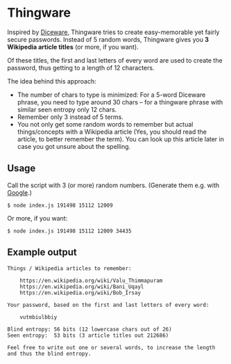 # Thingware

Inspired by [Diceware](https://en.wikipedia.org/wiki/Diceware), Thingware tries to create easy-memorable yet fairly secure passwords. Instead of 5 random words, Thingware gives you **3 Wikipedia article titles** (or more, if you want).

Of these titles, the first and last letters of every word are used to create the password, thus getting to a length of 12 characters.

The idea behind this approach:

- The number of chars to type is minimized: For a 5-word Diceware phrase, you need to type around 30 chars – for a thingware phrase with similar seen entropy only 12 chars.
- Remember only 3 instead of 5 terms.
- You not only get some random words to remember but actual things/concepts with a Wikipedia article (Yes, you should read the article, to better remember the term). You can look up this article later in case you got unsure about the spelling.

## Usage

Call the script with 3 (or more) random numbers. (Generate them e.g. with [Google](https://www.google.com/search?q=random%20number%20between%200%20and%20212686).)

    $ node index.js 191498 15112 12009

Or more, if you want:

    $ node index.js 191498 15112 12009 34435

## Example output

    Things / Wikipedia articles to remember:
    
    	https://en.wikipedia.org/wiki/Valu_Thimmapuram
    	https://en.wikipedia.org/wiki/Bani_Uqayl
    	https://en.wikipedia.org/wiki/Bob_Irsay
    
    Your password, based on the first and last letters of every word:
    
    	vutmbiulbbiy
    
    Blind entropy: 56 bits (12 lowercase chars out of 26)
    Seen entropy:  53 bits (3 article titles out 212686)
    
    Feel free to write out one or several words, to increase the length and thus the blind entropy.

